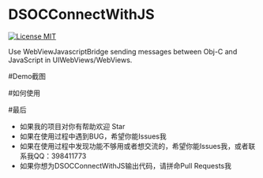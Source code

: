 # DSOCConnectWithJS

[![License MIT](https://img.shields.io/badge/license-MIT-green.svg?style=flat)](https://github.com/walkdianzi/DSOCConnectWithJS/blob/master/License)&nbsp;

Use WebViewJavascriptBridge sending messages between Obj-C and JavaScript in UIWebViews/WebViews.

#Demo截图

#如何使用


#最后
- 如果我的项目对你有帮助欢迎 Star  
- 如果在使用过程中遇到BUG，希望你能Issues我
- 如果在使用过程中发现功能不够用或者想交流的，希望你能Issues我，或者联系我QQ：398411773
- 如果你想为DSOCConnectWithJS输出代码，请拼命Pull Requests我
